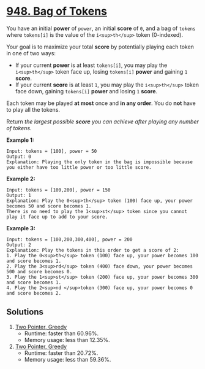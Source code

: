 # [948. Bag of Tokens](https://leetcode.com/problems/bag-of-tokens/)

You have an initial **power** of `power`, an initial **score** of `0`, and a bag of `tokens` where `tokens[i]` is the value of the `i<sup>th</sup>` token (0-indexed).

Your goal is to maximize your total **score** by potentially playing each token in one of two ways:

- If your current **power** is at least `tokens[i]`, you may play the `i<sup>th</sup>` token face up, losing `tokens[i]` **power** and gaining `1` **score**.
- If your current **score** is at least `1`, you may play the `i<sup>th</sup>` token face down, gaining `tokens[i]` **power** and losing `1` **score**.

Each token may be played **at most** once and **in any order**. You do **not** have to play all the tokens.

Return _the largest possible **score** you can achieve after playing any number of tokens_.

**Example 1:**

```
Input: tokens = [100], power = 50
Output: 0
Explanation: Playing the only token in the bag is impossible because you either have too little power or too little score.
```

**Example 2:**

```
Input: tokens = [100,200], power = 150
Output: 1
Explanation: Play the 0<sup>th</sup> token (100) face up, your power becomes 50 and score becomes 1.
There is no need to play the 1<sup>st</sup> token since you cannot play it face up to add to your score.
```

**Example 3:**

```
Input: tokens = [100,200,300,400], power = 200
Output: 2
Explanation: Play the tokens in this order to get a score of 2:
1. Play the 0<sup>th</sup> token (100) face up, your power becomes 100 and score becomes 1.
2. Play the 3<sup>rd</sup> token (400) face down, your power becomes 500 and score becomes 0.
3. Play the 1<sup>st</sup> token (200) face up, your power becomes 300 and score becomes 1.
4. Play the 2<sup>nd </sup>token (300) face up, your power becomes 0 and score becomes 2.
```

## Solutions
1. [Two Pointer, Greedy](./BagOfTokens.java)
    - Runtime: faster than 60.96%.
    - Memory usage: less than 12.35%.
2. [Two Pointer, Greedy](./BagOfTokens2.java)
   - Runtime: faster than 20.72%.
   - Memory usage: less than 59.36%.